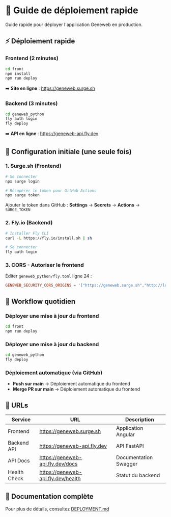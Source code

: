 # 🚀 Guide de déploiement rapide

Guide rapide pour déployer l'application Geneweb en production.

## ⚡ Déploiement rapide

### Frontend (2 minutes)

```bash
cd front
npm install
npm run deploy
```

➡️ **Site en ligne** : https://geneweb.surge.sh

### Backend (3 minutes)

```bash
cd geneweb_python
fly auth login
fly deploy
```

➡️ **API en ligne** : https://geneweb-api.fly.dev

## 🔧 Configuration initiale (une seule fois)

### 1. Surge.sh (Frontend)

```bash
# Se connecter
npx surge login

# Récupérer le token pour GitHub Actions
npx surge token
```

Ajouter le token dans GitHub : **Settings** → **Secrets** → **Actions** → `SURGE_TOKEN`

### 2. Fly.io (Backend)

```bash
# Installer Fly CLI
curl -L https://fly.io/install.sh | sh

# Se connecter
fly auth login
```

### 3. CORS - Autoriser le frontend

Éditer `geneweb_python/fly.toml` ligne 24 :
```toml
GENEWEB_SECURITY_CORS_ORIGINS = '["https://geneweb.surge.sh","http://localhost:4200"]'
```

## 📝 Workflow quotidien

### Déployer une mise à jour du frontend

```bash
cd front
npm run deploy
```

### Déployer une mise à jour du backend

```bash
cd geneweb_python
fly deploy
```

### Déploiement automatique (via GitHub)

- **Push sur main** → Déploiement automatique du frontend
- **Merge PR sur main** → Déploiement automatique du frontend

## 🔗 URLs

| Service | URL | Description |
|---------|-----|-------------|
| Frontend | https://geneweb.surge.sh | Application Angular |
| Backend API | https://geneweb-api.fly.dev | API FastAPI |
| API Docs | https://geneweb-api.fly.dev/docs | Documentation Swagger |
| Health Check | https://geneweb-api.fly.dev/health | Statut du backend |

## 📖 Documentation complète

Pour plus de détails, consultez [DEPLOYMENT.md](./DEPLOYMENT.md)
